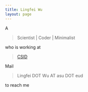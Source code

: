 ```yaml
---
title: Lingfei Wu
layout: page
---
```


A

> Scientist | Coder | Minimalist

who is working at 

> [CSID](https://csid.asu.edu)

Mail 

> Lingfei DOT Wu AT asu DOT eud

to reach me
